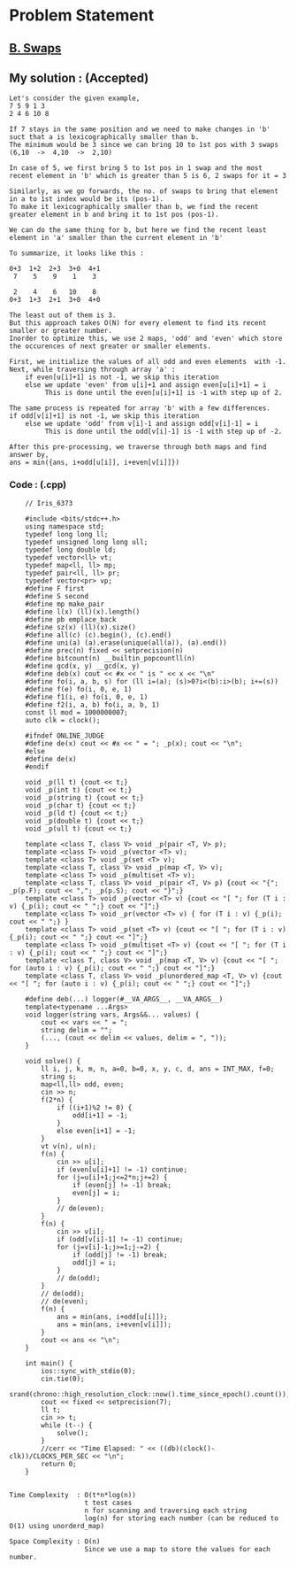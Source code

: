 # Problem Statement

## [B. Swaps](https://codeforces.com/contest/1573/problem/B)


## My solution :  (Accepted)

    Let's consider the given example, 
    7 5 9 1 3
    2 4 6 10 8
    
    If 7 stays in the same position and we need to make changes in 'b' suct that a is lexicographically smaller than b.
    The minimum would be 3 since we can bring 10 to 1st pos with 3 swaps (6,10  ->  4,10  ->  2,10)
    
    In case of 5, we first bring 5 to 1st pos in 1 swap and the most recent element in 'b' which is greater than 5 is 6, 2 swaps for it = 3
  
    Similarly, as we go forwards, the no. of swaps to bring that element in a to 1st index would be its (pos-1).
    To make it lexicographically smaller than b, we find the recent greater element in b and bring it to 1st pos (pos-1).
    
    We can do the same thing for b, but here we find the recent least element in 'a' smaller than the current element in 'b'
    
    To summarize, it looks like this :
    
    0+3  1+2  2+3  3+0  4+1
     7    5    9    1    3
     
     2    4    6   10    8
    0+3  1+3  2+1  3+0  4+0
    
    The least out of them is 3.
    But this approach takes O(N) for every element to find its recent smaller or greater number.
    Inorder to optimize this, we use 2 maps, 'odd' and 'even' which store the occurences of next greater or smaller elements.
    
    First, we initialize the values of all odd and even elements  with -1.
    Next, while traversing through array 'a' :
        if even[u[i]+1] is not -1, we skip this iteration
        else we update 'even' from u[i]+1 and assign even[u[i]+1] = i
             This is done until the even[u[i]+1] is -1 with step up of 2.
             
    The same process is repeated for array 'b' with a few differences.
    if odd[v[i]+1] is not -1, we skip this iteration
        else we update 'odd' from v[i]-1 and assign odd[v[i]-1] = i
             This is done until the odd[v[i]-1] is -1 with step up of -2.
    
    After this pre-processing, we traverse through both maps and find answer by,
    ans = min({ans, i+odd[u[i]], i+even[v[i]]})


   ### Code : (.cpp)  
      
        // Iris_6373
 
        #include <bits/stdc++.h>
        using namespace std;
        typedef long long ll;
        typedef unsigned long long ull;
        typedef long double ld;
        typedef vector<ll> vt;
        typedef map<ll, ll> mp;
        typedef pair<ll, ll> pr;
        typedef vector<pr> vp;
        #define F first
        #define S second
        #define mp make_pair
        #define l(x) (ll)(x).length()
        #define pb emplace_back
        #define sz(x) (ll)(x).size()
        #define all(c) (c).begin(), (c).end()
        #define uni(a) (a).erase(unique(all(a)), (a).end())
        #define prec(n) fixed << setprecision(n)
        #define bitcount(n) __builtin_popcountll(n)
        #define gcd(x, y) __gcd(x, y)
        #define deb(x) cout << #x << " is " << x << "\n"
        #define fo(i, a, b, s) for (ll i=(a); (s)>0?i<(b):i>(b); i+=(s))
        #define f(e) fo(i, 0, e, 1)
        #define f1(i, e) fo(i, 0, e, 1)
        #define f2(i, a, b) fo(i, a, b, 1)
        const ll mod = 1000000007;
        auto clk = clock();

        #ifndef ONLINE_JUDGE
        #define de(x) cout << #x << " = "; _p(x); cout << "\n";
        #else
        #define de(x)
        #endif

        void _p(ll t) {cout << t;}
        void _p(int t) {cout << t;}
        void _p(string t) {cout << t;}
        void _p(char t) {cout << t;}
        void _p(ld t) {cout << t;}
        void _p(double t) {cout << t;}
        void _p(ull t) {cout << t;}

        template <class T, class V> void _p(pair <T, V> p);
        template <class T> void _p(vector <T> v);
        template <class T> void _p(set <T> v);
        template <class T, class V> void _p(map <T, V> v);
        template <class T> void _p(multiset <T> v);
        template <class T, class V> void _p(pair <T, V> p) {cout << "{"; _p(p.F); cout << ","; _p(p.S); cout << "}";}
        template <class T> void _p(vector <T> v) {cout << "[ "; for (T i : v) {_p(i); cout << " ";} cout << "]";}
        template <class T> void _pr(vector <T> v) { for (T i : v) {_p(i); cout << " ";} }
        template <class T> void _p(set <T> v) {cout << "[ "; for (T i : v) {_p(i); cout << " ";} cout << "]";}
        template <class T> void _p(multiset <T> v) {cout << "[ "; for (T i : v) {_p(i); cout << " ";} cout << "]";}
        template <class T, class V> void _p(map <T, V> v) {cout << "[ "; for (auto i : v) {_p(i); cout << " ";} cout << "]";}
        template <class T, class V> void _p(unordered_map <T, V> v) {cout << "[ "; for (auto i : v) {_p(i); cout << " ";} cout << "]";}

        #define deb(...) logger(#__VA_ARGS__, __VA_ARGS__)
        template<typename ...Args>
        void logger(string vars, Args&&... values) {
            cout << vars << " = ";
            string delim = "";
            (..., (cout << delim << values, delim = ", "));
        }

        void solve() {  
            ll i, j, k, m, n, a=0, b=0, x, y, c, d, ans = INT_MAX, f=0;
            string s;
            map<ll,ll> odd, even;
            cin >> n;
            f(2*n) {
                if ((i+1)%2 != 0) {
                    odd[i+1] = -1;
                }
                else even[i+1] = -1;
            }
            vt v(n), u(n);
            f(n) {
                cin >> u[i]; 
                if (even[u[i]+1] != -1) continue;
                for (j=u[i]+1;j<=2*n;j+=2) {
                    if (even[j] != -1) break;
                    even[j] = i;
                }
                // de(even);
            }
            f(n) {
                cin >> v[i]; 
                if (odd[v[i]-1] != -1) continue;
                for (j=v[i]-1;j>=1;j-=2) {
                    if (odd[j] != -1) break;
                    odd[j] = i;
                }
                // de(odd);
            }
            // de(odd);
            // de(even);
            f(n) {
                ans = min(ans, i+odd[u[i]]);
                ans = min(ans, i+even[v[i]]);
            }
            cout << ans << "\n";
        }

        int main() {
            ios::sync_with_stdio(0);
            cin.tie(0);
            srand(chrono::high_resolution_clock::now().time_since_epoch().count());
            cout << fixed << setprecision(7);
            ll t;
            cin >> t;
            while (t--) {
                solve();
            }
            //cerr << "Time Elapsed: " << ((db)(clock()-clk))/CLOCKS_PER_SEC << "\n";
            return 0;
        }   


    Time Complexity  : O(t*n*log(n))
                       t test cases
                       n for scanning and traversing each string
                       log(n) for storing each number (can be reduced to O(1) using unorderd_map)

    Space Complexity : O(n)  
                       Since we use a map to store the values for each number. 
   
  
  
